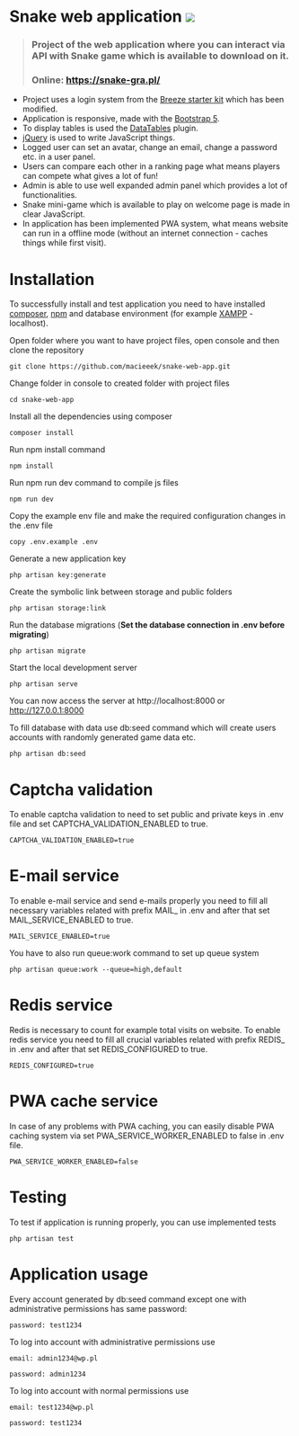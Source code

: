 # Snake web application ![](https://github.com/maciekiwaniuk/snake-web-app/blob/main/public/assets/icons/32x32.png?raw=true) 

> ### Project of the web application where you can interact via API with Snake game which is available to download on it.
> ###
> ### Online: https://snake-gra.pl/

- Project uses a login system from the [Breeze starter kit](https://laravel.com/docs/8.x/starter-kits#laravel-breeze) which has been modified.
- Application is responsive, made with the [Bootstrap 5](https://getbootstrap.com/docs/5.1/getting-started/introduction/).
- To display tables is used the [DataTables](https://datatables.net/) plugin.
- [jQuery](https://jquery.com/) is used to write JavaScript things.
- Logged user can set an avatar, change an email, change a password etc. in a user panel.
- Users can compare each other in a ranking page what means players can compete what gives a lot of fun!
- Admin is able to use well expanded admin panel which provides a lot of functionalities.
- Snake mini-game which is available to play on welcome page is made in clear JavaScript.
- In application has been implemented PWA system, what means website can run in a offline mode (without an internet connection - caches things while first visit).

# Installation

To successfully install and test application you need to have installed [composer](https://getcomposer.org/download/), [npm](https://docs.npmjs.com/cli/v7/commands/npm-install) and database environment (for example [XAMPP](https://www.apachefriends.org/pl/index.html) - localhost).

Open folder where you want to have project files, open console and then clone the repository

    git clone https://github.com/macieeek/snake-web-app.git
	
Change folder in console to created folder with project files

	cd snake-web-app

Install all the dependencies using composer

    composer install
	
Run npm install command

	npm install
	
Run npm run dev command to compile js files

	npm run dev

Copy the example env file and make the required configuration changes in the .env file

    copy .env.example .env

Generate a new application key

    php artisan key:generate
	
Create the symbolic link between storage and public folders

	php artisan storage:link

Run the database migrations (**Set the database connection in .env before migrating**)

    php artisan migrate

Start the local development server

    php artisan serve

You can now access the server at http://localhost:8000 or http://127.0.0.1:8000

To fill database with data use db:seed command which will create users accounts with randomly generated game data etc.

	php artisan db:seed
    
# Captcha validation

To enable captcha validation to need to set public and private keys in .env file and set CAPTCHA_VALIDATION_ENABLED to true.

    CAPTCHA_VALIDATION_ENABLED=true

# E-mail service

To enable e-mail service and send e-mails properly you need to fill all necessary variables related with prefix MAIL_ in .env and after that set MAIL_SERVICE_ENABLED to true.

    MAIL_SERVICE_ENABLED=true

You have to also run queue:work command to set up queue system

    php artisan queue:work --queue=high,default

# Redis service

Redis is necessary to count for example total visits on website. To enable redis service you need to fill all crucial variables related with prefix REDIS_ in .env and after that set REDIS_CONFIGURED to true.

    REDIS_CONFIGURED=true

# PWA cache service

In case of any problems with PWA caching, you can easily disable PWA caching system via set PWA_SERVICE_WORKER_ENABLED to false in .env file.

    PWA_SERVICE_WORKER_ENABLED=false

# Testing

To test if application is running properly, you can use implemented tests

    php artisan test

# Application usage

Every account generated by db:seed command except one with administrative permissions has same password:

    password: test1234 

To log into account with administrative permissions use

    email: admin1234@wp.pl

    password: admin1234

To log into account with normal permissions use

    email: test1234@wp.pl

    password: test1234
    
